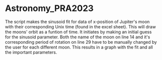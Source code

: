 # Astronomy_PRA2023

The script makes the sinusoid fit for data of x-position of Jupiter's moon with their corresponding Unix time (found in the excel sheet). This will draw the moons' orbit as a funtion of time. It initiates by making an initial guess for the sinusoid parameter. Both the name of the moon on line 14 and it's corresponding period of rotation on line 29 have to be manually changed by the user for each different moon. This results in a graph with the fit and all the important parameters. 
